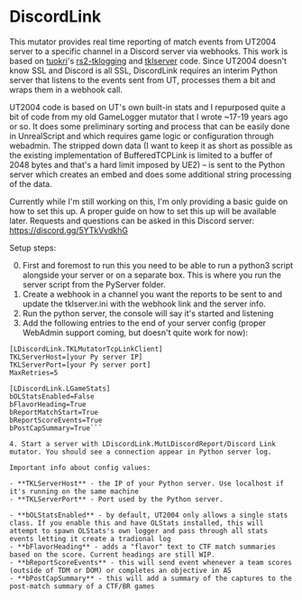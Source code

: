 # DiscordLink


This mutator provides real time reporting of match events from UT2004 server to a specific channel in a Discord server via webhooks. This work is based on [tuokri](https://github.com/tuokri)'s [rs2-tklogging](https://github.com/tuokri/rs2-tklogging) and [tklserver](https://github.com/tuokri/tklserver) code. Since UT2004 doesn't know SSL and Discord is all SSL, DiscordLink requires an interim Python server that listens to the events sent from UT, processes them a bit and wraps them in a webhook call.


UT2004 code is based on UT's own built-in stats and I repurposed quite a bit of code from my old GameLogger mutator that I wrote ~17-19 years ago or so. It does some preliminary sorting and process that can be easily done in UnrealScript and which requires game logic or configuration through webadmin. The stripped down data (I want to keep it as short as possible as the existing implementation of BufferedTCPLink is limited to a buffer of 2048 bytes and that's a hard limit imposed by UE2) – is sent to the Python server which creates an embed and does some additional string processing of the data.


Currently while I'm still working on this, I'm only providing a basic guide on how to set this up. A proper guide on how to set this up will be available later. Requests and questions can be asked in this Discord server: https://discord.gg/5YTkVvdkhG

Setup steps: 

0. First and foremost to run this you need to be able to run a python3 script alongside your server or on a separate box. This is where you run the server script from the PyServer folder. 
1. Create a webhook in a channel you want the reports to be sent to and update the tklserver.ini with the webhook link and the server info.
2. Run the python server, the console will say it's started and listening
3. Add the following entries to the end of your server config (proper WebAdmin support coming, but doesn't quite work for now):

```
[LDiscordLink.TKLMutatorTcpLinkClient]
TKLServerHost=[your Py server IP]
TKLServerPort=[your Py server port]
MaxRetries=5

[LDiscordLink.LGameStats]
bOLStatsEnabled=False
bFlavorHeading=True
bReportMatchStart=True
bReportScoreEvents=True
bPostCapSummary=True```

4. Start a server with LDiscordLink.MutLDiscordReport/Discord Link mutator. You should see a connection appear in Python server log.

Important info about config values: 

- **TKLServerHost** - the IP of your Python server. Use localhost if it's running on the same machine
- **TKLServerPort** - Port used by the Python server.

- **bOLStatsEnabled** - by default, UT2004 only allows a single stats class. If you enable this and have OLStats installed, this will attempt to spawn OLStats's own logger and pass through all stats events letting it create a tradional log 
- **bFlavorHeading** - adds a "flavor" text to CTF match summaries based on the score. Current headings are still WIP. 
- **bReportScoreEvents** - this will send event whenever a team scores (outside of TDM or DOM) or completes an objective in AS 
- **bPostCapSummary** - this will add a summary of the captures to the post-match summary of a CTF/BR games 
